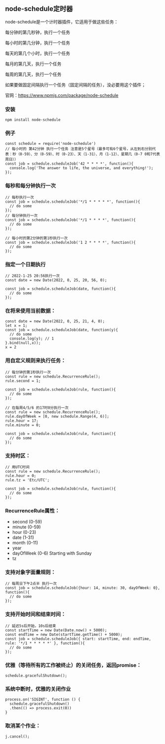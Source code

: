 ## node-schedule定时器

node-schedule是一个计时器插件，它适用于做这些任务：

每分钟的第几秒钟，执行一个任务

每小时的第几分钟，执行一个任务

每天的第几个小时，执行一个任务

每月的第几天，执行一个任务

每周的第几天，执行一个任务

如果要做固定间隔执行一个任务（固定间隔的任务），没必要用这个插件；

官网：https://www.npmjs.com/package/node-schedule

### 安装

~~~
npm install node-schedule
~~~

### 例子

~~~
const schedule = require('node-schedule')
// 每小时的 第42分钟 执行一个任务 注意是5个星号（最多可有6个星号，从左到右分别代表：秒（0-59）、分（0-59）、时（0-23）、天（1-31）、月（1-12）、星期几（0-7 0和7代表周日））
const job = schedule.scheduleJob('42 * * * *', function(){
  console.log('The answer to life, the universe, and everything!');
});
~~~

### 每秒和每分钟执行一次

~~~
// 每秒执行一次
const job = schedule.scheduleJob('*/1 * * * * *', function(){
  // do some
});
// 每分钟执行一次
const job = schedule.scheduleJob('*/1 * * * *', function(){
  // do some
});
~~~

~~~
// 每小时的第2分钟的第1秒执行一次
const job = schedule.scheduleJob('1 2 * * * *', function(){
  // do some
});
~~~

### 指定一个日期执行

~~~
// 2022-1-25 20:56执行一次
const date = new Date(2022, 0, 25, 20, 56, 0);

const job = schedule.scheduleJob(date, function(){
  // do some
});
~~~

### 在将来使用当前数据：

~~~
const date = new Date(2022, 0, 25, 21, 4, 0);
let x = 1;
const job = schedule.scheduleJob(date, function(y){
  // do some
  console.log(y); // 1
}.bind(null,x));
x = 2
~~~

### 用自定义规则来执行任务：

~~~
// 每分钟的第1秒执行一次
const rule = new schedule.RecurrenceRule();
rule.second = 1;

const job = schedule.scheduleJob(rule, function(){
  // do some
});
~~~

~~~
// 在每周4/5/6 的17时0分执行一次
const rule = new schedule.RecurrenceRule();
rule.dayOfWeek = [0, new schedule.Range(4, 6)];
rule.hour = 17;
rule.minute = 0;

const job = schedule.scheduleJob(rule, function(){
  // do some
});
~~~

### 支持时区：

~~~
// 用UTC时间
const rule = new schedule.RecurrenceRule();
rule.hour = 0;
rule.tz = 'Etc/UTC';

const job = schedule.scheduleJob(rule, function(){
  // do some
});
~~~

### RecurrenceRule属性：

- second (0-59)
- minute (0-59)
- hour (0-23)
- date (1-31)
- month (0-11)
- year
- dayOfWeek (0-6) Starting with Sunday
- tz

###  支持对象字面量规则：

~~~
// 每周日下午2点半 执行一次
const job = schedule.scheduleJob({hour: 14, minute: 30, dayOfWeek: 0}, function(){
  // do some
});
~~~

### 支持开始时间和结束时间：

~~~
// 延迟5s后开始，10s后结束
const startTime = new Date(Date.now() + 5000);
const endTime = new Date(startTime.getTime() + 5000);
const job = schedule.scheduleJob({ start: startTime, end: endTime, rule: '*/1 * * * * *' }, function(){
  // do some
});
~~~

### 优雅（等待所有的工作被终止）的关闭任务，返回promise：

~~~
schedule.gracefulShutdown();
~~~

### 系统中断时，优雅的关闭作业

~~~
process.on('SIGINT', function () { 
  schedule.gracefulShutdown()
  .then(() => process.exit(0))
}
~~~

### 取消某个作业：

~~~
j.cancel();
~~~